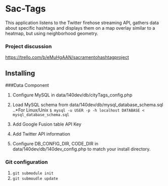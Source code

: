# Sac-Tags

This application listens to the Twitter firehose streaming API, gathers data about specific hashtags and displays them on a map overlay similar to a heatmap, but using neighborhood geometry.

### Project discussion
https://trello.com/b/eMuHgAAN/sacramentohashtagproject

## Installing

###Data Component
1. Configure MySQL in data/140dev/db/cityTags_config.php

2. Load MySQL schema from data/140dev/db/mysql_database_schema.sql
..*For Linux/Unix
   ```$ mysql -u USER -p -h localhost DATABASE < mysql_database_schema.sql```

3. Add Google Fusion table API Key

4. Add Twitter API information

5. Configure DB_CONFIG_DIR, CODE_DIR in data/140dev/db/140dev_config.php to match your install directory.

### Git configuration
1. ```git submodule init```
2. ```git submoudle update```


